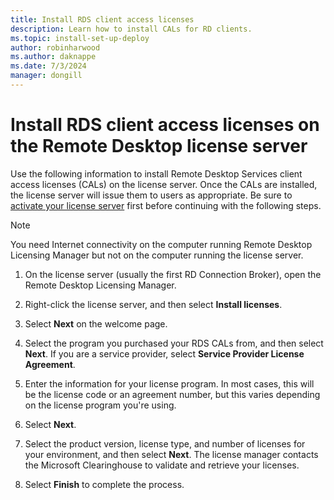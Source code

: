 ```yaml
---
title: Install RDS client access licenses
description: Learn how to install CALs for RD clients.
ms.topic: install-set-up-deploy
author: robinharwood
ms.author: daknappe
ms.date: 7/3/2024
manager: dongill
---
```

# Install RDS client access licenses on the Remote Desktop license server

Use the following information to install Remote Desktop Services client access licenses (CALs) on the license server. Once the CALs are installed, the license server will issue them to users as appropriate. Be sure to [activate your license server](./rds-activate-license-server.md) first before continuing with the following steps.

> [!NOTE]
> You need Internet connectivity on the computer running Remote Desktop Licensing Manager but not on the computer running the license server.

1. On the license server (usually the first RD Connection Broker), open the Remote Desktop Licensing Manager.

1. Right-click the license server, and then select **Install licenses**.

1. Select **Next** on the welcome page.

1. Select the program you purchased your RDS CALs from, and then select **Next**. If you are a service provider, select **Service Provider License Agreement**.

1. Enter the information for your license program. In most cases, this will be the license code or an agreement number, but this varies depending on the license program you're using.

1. Select **Next**.

1. Select the product version, license type, and number of licenses for your environment, and then select **Next**. The license manager contacts the Microsoft Clearinghouse to validate and retrieve your licenses.

1.  Select **Finish** to complete the process.
